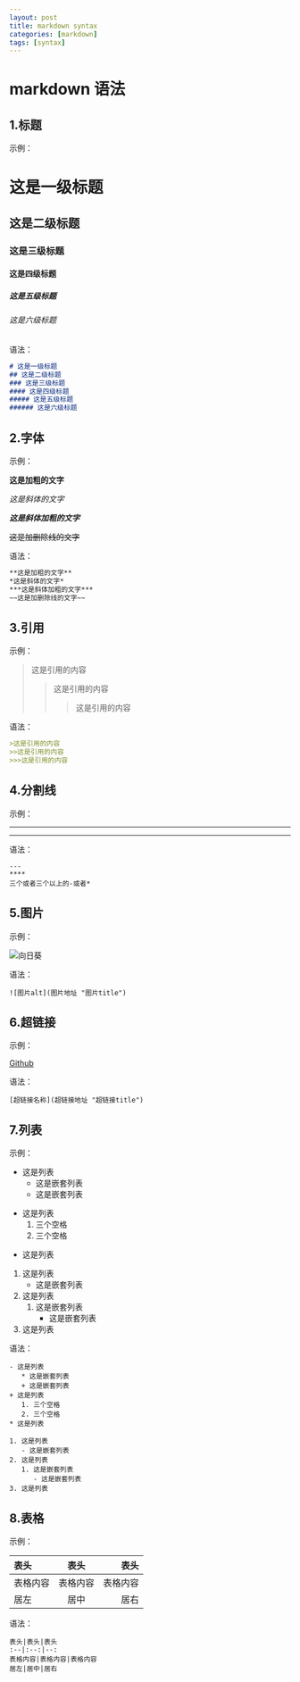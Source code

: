 ```yaml
---
layout: post
title: markdown syntax
categories: [markdown]
tags: [syntax]
---
```

# markdown 语法
## 1.标题
示例：
# 这是一级标题
## 这是二级标题
### 这是三级标题
#### 这是四级标题
##### 这是五级标题
###### 这是六级标题
语法：
```markdown
# 这是一级标题
## 这是二级标题
### 这是三级标题
#### 这是四级标题
##### 这是五级标题
###### 这是六级标题
```
## 2.字体
示例：

**这是加粗的文字**

*这是斜体的文字*

***这是斜体加粗的文字***

~~这是加删除线的文字~~

语法：

```markdown
**这是加粗的文字**
*这是斜体的文字*
***这是斜体加粗的文字***
~~这是加删除线的文字~~
```
## 3.引用
示例：

>这是引用的内容
>>这是引用的内容
>>>这是引用的内容

语法：

```markdown
>这是引用的内容
>>这是引用的内容
>>>这是引用的内容
```
## 4.分割线
示例：

---
****

语法：

```
---
****
三个或者三个以上的-或者*
```
## 5.图片
示例：

![向日葵](http://pic2.cxtuku.com/00/10/23/b5938163a1d5.jpg "向日葵")

语法：
```
![图片alt](图片地址 "图片title")
```
## 6.超链接
示例：

[Github](https://github.com "github")

语法：
```
[超链接名称](超链接地址 "超链接title")
```
## 7.列表
示例：

- 这是列表
   * 这是嵌套列表
   + 这是嵌套列表
+ 这是列表
   1. 三个空格
   2. 三个空格
* 这是列表

1. 这是列表
   - 这是嵌套列表
2. 这是列表
   1. 这是嵌套列表
      - 这是嵌套列表
3. 这是列表

语法：
```
- 这是列表
   * 这是嵌套列表
   + 这是嵌套列表
+ 这是列表
   1. 三个空格
   2. 三个空格
* 这是列表

1. 这是列表
   - 这是嵌套列表
2. 这是列表
   1. 这是嵌套列表
      - 这是嵌套列表
3. 这是列表
```
## 8.表格
示例：

表头|表头|表头
:--|:--:|--:
表格内容|表格内容|表格内容
居左|居中|居右

语法：
```
表头|表头|表头
:--|:--:|--:
表格内容|表格内容|表格内容
居左|居中|居右
```
